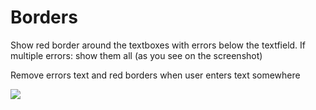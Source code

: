 # Borders

Show red border around the textboxes with errors below the textfield. If multiple errors: show them all (as you see on the screenshot)

Remove errors text and red borders when user enters text somewhere

![](04-Borders.webp)

